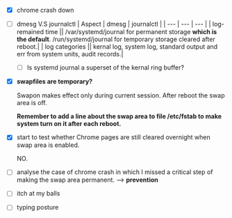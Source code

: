 - [x] chrome crash down
- [ ] dmesg V.S journalctl
  | Aspect | dmesg | journalctl |
  | --- | --- | --- |
  | log-remained time || /var/systemd/journal for permanent storage **which is the default**. /run/systemd/journal for temporary storage cleared after reboot.|
  | log categories || kernal log, system log, standard output and err from system units, audit records.|
  
  - [ ] Is systemd journal a superset of the  kernal ring buffer?
- [x] **swapfiles are temporary?** 

  Swapon makes effect only during current session. After reboot the swap area is off.

  **Remember to add a line about the swap area to file /etc/fstab to make system turn on it after each reboot.** 

- [x] start to test whether Chrome pages are still cleared overnight when swap area is enabled.  

  NO.   
- [ ] analyse the case of chrome crash in which I missed a critical step of making the swap area permanent. --> **prevention**
- [ ] itch at my balls
- [ ] typing posture



<!--stackedit_data:
eyJoaXN0b3J5IjpbLTE2ODAwNzY4MzYsLTEzMTU3NDk3MjZdfQ
==
-->